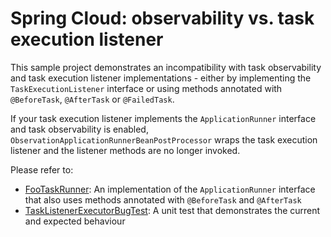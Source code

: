 # Spring Cloud: observability vs. task execution listener

This sample project demonstrates an incompatibility with task observability and task execution listener
implementations - either by implementing the `TaskExecutionListener` interface or using methods annotated
with `@BeforeTask`, `@AfterTask` or `@FailedTask`.

If your task execution listener implements the `ApplicationRunner` interface and task observability is enabled,
`ObservationApplicationRunnerBeanPostProcessor` wraps the task execution listener and the listener methods are no longer
invoked.

Please refer to:

- [FooTaskRunner](src/main/java/com/example/tasklistenerexecutorbug/FooTaskRunner.java): An implementation of
  the `ApplicationRunner` interface that also uses methods annotated with `@BeforeTask` and `@AfterTask`
- [TaskListenerExecutorBugTest](src/test/java/com/example/tasklistenerexecutorbug/TaskListenerExecutorBugTests.java):
  A unit test that demonstrates the current and expected behaviour
